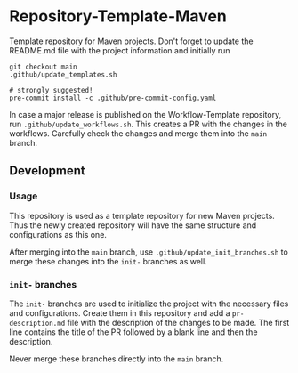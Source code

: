 # Repository-Template-Maven

Template repository for Maven projects. Don't forget to update the README.md file with the project information and initially
run

```shell
git checkout main
.github/update_templates.sh

# strongly suggested!
pre-commit install -c .github/pre-commit-config.yaml
```

In case a major release is published on the Workflow-Template repository, run `.github/update_workflows.sh`. This creates a PR
with the changes in the workflows. Carefully check the changes and merge them into the `main` branch.


## Development

### Usage

This repository is used as a template repository for new Maven projects. Thus the newly created repository will have the same
structure and configurations as this one.

After merging into the `main` branch, use `.github/update_init_branches.sh` to merge these changes into the `init-` branches as
well.

### `init-` branches

The `init-` branches are used to initialize the project with the necessary files and configurations. Create them in this repository
and add a `pr-description.md` file with the description of the changes to be made. The first line contains the title of the PR
followed by a blank line and then the description.

Never merge these branches directly into the `main` branch.
